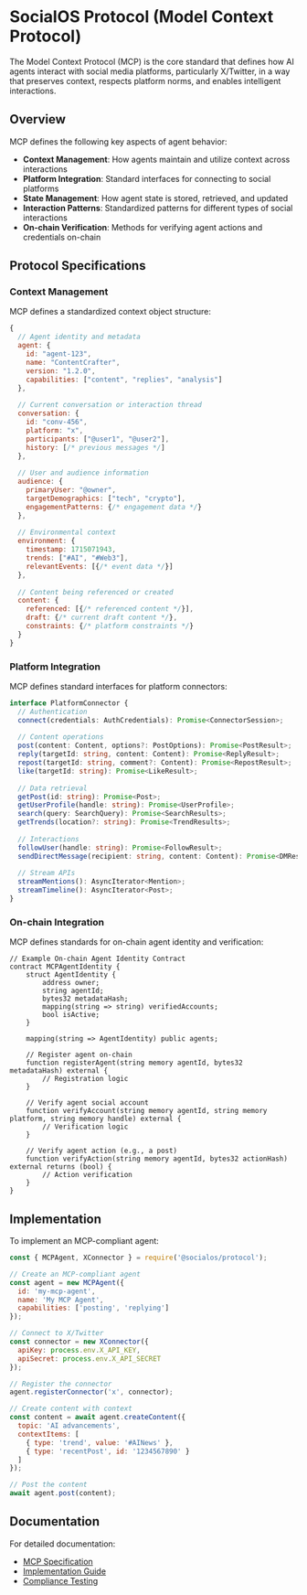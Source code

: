 # SocialOS Protocol (Model Context Protocol)

The Model Context Protocol (MCP) is the core standard that defines how AI agents interact with social media platforms, particularly X/Twitter, in a way that preserves context, respects platform norms, and enables intelligent interactions.

## Overview

MCP defines the following key aspects of agent behavior:

- **Context Management**: How agents maintain and utilize context across interactions
- **Platform Integration**: Standard interfaces for connecting to social platforms
- **State Management**: How agent state is stored, retrieved, and updated
- **Interaction Patterns**: Standardized patterns for different types of social interactions
- **On-chain Verification**: Methods for verifying agent actions and credentials on-chain

## Protocol Specifications

### Context Management

MCP defines a standardized context object structure:

```javascript
{
  // Agent identity and metadata
  agent: {
    id: "agent-123",
    name: "ContentCrafter",
    version: "1.2.0",
    capabilities: ["content", "replies", "analysis"]
  },
  
  // Current conversation or interaction thread
  conversation: {
    id: "conv-456",
    platform: "x",
    participants: ["@user1", "@user2"],
    history: [/* previous messages */]
  },
  
  // User and audience information
  audience: {
    primaryUser: "@owner",
    targetDemographics: ["tech", "crypto"],
    engagementPatterns: {/* engagement data */}
  },
  
  // Environmental context
  environment: {
    timestamp: 1715071943,
    trends: ["#AI", "#Web3"],
    relevantEvents: [{/* event data */}]
  },
  
  // Content being referenced or created
  content: {
    referenced: [{/* referenced content */}],
    draft: {/* current draft content */},
    constraints: {/* platform constraints */}
  }
}
```

### Platform Integration

MCP defines standard interfaces for platform connectors:

```typescript
interface PlatformConnector {
  // Authentication
  connect(credentials: AuthCredentials): Promise<ConnectorSession>;
  
  // Content operations
  post(content: Content, options?: PostOptions): Promise<PostResult>;
  reply(targetId: string, content: Content): Promise<ReplyResult>;
  repost(targetId: string, comment?: Content): Promise<RepostResult>;
  like(targetId: string): Promise<LikeResult>;
  
  // Data retrieval
  getPost(id: string): Promise<Post>;
  getUserProfile(handle: string): Promise<UserProfile>;
  search(query: SearchQuery): Promise<SearchResults>;
  getTrends(location?: string): Promise<TrendResults>;
  
  // Interactions
  followUser(handle: string): Promise<FollowResult>;
  sendDirectMessage(recipient: string, content: Content): Promise<DMResult>;
  
  // Stream APIs
  streamMentions(): AsyncIterator<Mention>;
  streamTimeline(): AsyncIterator<Post>;
}
```

### On-chain Integration

MCP defines standards for on-chain agent identity and verification:

```solidity
// Example On-chain Agent Identity Contract
contract MCPAgentIdentity {
    struct AgentIdentity {
        address owner;
        string agentId;
        bytes32 metadataHash;
        mapping(string => string) verifiedAccounts;
        bool isActive;
    }
    
    mapping(string => AgentIdentity) public agents;
    
    // Register agent on-chain
    function registerAgent(string memory agentId, bytes32 metadataHash) external {
        // Registration logic
    }
    
    // Verify agent social account
    function verifyAccount(string memory agentId, string memory platform, string memory handle) external {
        // Verification logic
    }
    
    // Verify agent action (e.g., a post)
    function verifyAction(string memory agentId, bytes32 actionHash) external returns (bool) {
        // Action verification
    }
}
```

## Implementation

To implement an MCP-compliant agent:

```javascript
const { MCPAgent, XConnector } = require('@socialos/protocol');

// Create an MCP-compliant agent
const agent = new MCPAgent({
  id: 'my-mcp-agent',
  name: 'My MCP Agent',
  capabilities: ['posting', 'replying']
});

// Connect to X/Twitter
const connector = new XConnector({
  apiKey: process.env.X_API_KEY,
  apiSecret: process.env.X_API_SECRET
});

// Register the connector
agent.registerConnector('x', connector);

// Create content with context
const content = await agent.createContent({
  topic: 'AI advancements',
  contextItems: [
    { type: 'trend', value: '#AINews' },
    { type: 'recentPost', id: '1234567890' }
  ]
});

// Post the content
await agent.post(content);
```

## Documentation

For detailed documentation:

- [MCP Specification](https://docs.socialos.org/protocol/spec)
- [Implementation Guide](https://docs.socialos.org/protocol/implementation)
- [Compliance Testing](https://docs.socialos.org/protocol/compliance-testing)
